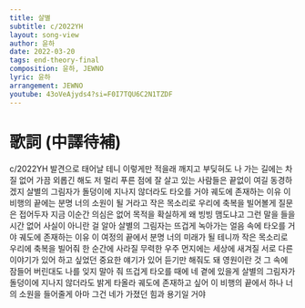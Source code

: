 ```yaml
---
title: 살별
subtitle: c/2022YH
layout: song-view
author: 윤하
date: 2022-03-20
tags: end-theory-final
composition: 윤하, JEWNO
lyric: 윤하
arrangement: JEWNO
youtube: 43oVeAjyds4?si=F0I7TQU6C2N1TZDF
---
```


# 歌詞 (中譯待補)

c/2022YH
발견으로 태어날 테니
이렇게만 적을래
깨지고 부딪혀도
나 가는 길에는 차질 없어
가끔 외롭긴 해도
저 멀리 푸른 점에
잘 살고 있는 사람들은
끝없이 여길 동경하겠지
살별의 그림자가
돌덩이에 지나지 않더라도
타오를 거야 궤도에 존재하는 이유
이 비행의 끝에는
분명 너의 소원이 될 거라고
작은 목소리로 우리에 축복을 빌어볼게
질문은 접어두자
지금 이순간 의심은 없어
목적을 확실하게
왜 빙빙 맴도냐고
그런 말을 들을 시간 없어
사실이 아니란 걸 알아
살별의 그림자는
뜨겁게 녹아가는 얼음 속에
타오를 거야 궤도에 존재하는 이유
이 여정의 끝에서
분명 너의 미래가 될 테니까
작은 목소리로 우리에 축복을 빌어줘
한 순간에 사라질 무력한 우주 먼지에는
세상에 새겨질 서로 다른 이야기가 있어
하고 싶었던 중요한 얘기가 있어
듣기만 해줘도 돼
영원이란 것 그 속에 잠들어 버린대도
나를 잊지 말아 줘
뜨겁게 타오를 때에
네 곁에 있을게
살별의 그림자가
돌덩이에 지나지 않더라도
밝게 타올라 궤도에 존재하고 싶어
이 비행의 끝에서
하나 너의 소원을 들어줄게
아마 그건 네가 가졌던 힘과 용기일 거야
